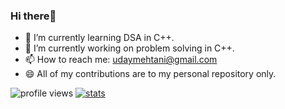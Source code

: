 ### Hi there👋
- 🌱 I’m currently learning DSA in C++.
- 🔭 I’m currently working on problem solving in C++.
- 📫 How to reach me: udaymehtani@gmail.com
- 😄 All of my contributions are to my personal repository only.



![profile views](https://komarev.com/ghpvc/?username=uday03meh&style=flat&color=brightgreen&label=Profile+Views)
[![stats](https://github-readme-stats.vercel.app/api?username=uday03meh&count_private=true&)](https://github.com/anuraghazra/github-readme-stats)

<!--
**uday-mehtani/uday-mehtani** is a ✨ _special_ ✨ repository because its `README.md` (this file) appears on your GitHub profile.

[![stats](https://github-readme-stats.vercel.app/api?username=uday03meh&count_private=true&)](https://github.com/anuraghazra/github-readme-stats)

- 🔭 I’m currently working on 
- 🌱 I’m currently learning DSA in C++.
- 👯 I’m looking to collaborate on ...
- 🤔 I’m looking for help with ...
- 💬 Ask me about ...
- 📫 How to reach me: ...
- 😄 Pronouns: ...
- ⚡ Fun fact: ...
-->
